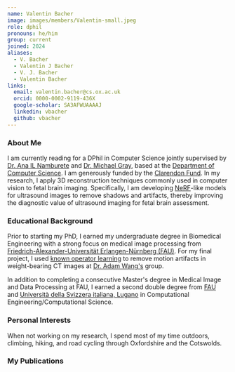 ```yaml
---
name: Valentin Bacher
image: images/members/Valentin-small.jpeg
role: dphil
pronouns: he/him
group: current
joined: 2024
aliases:
  - V. Bacher
  - Valentin J Bacher
  - V. J. Bacher
  - Valentin Bacher
links:
  email: valentin.bacher@cs.ox.ac.uk
  orcid: 0000-0002-9119-436X
  google-scholar: SA3AFWUAAAAJ
  linkedin: vbacher
  github: vbacher
---
```


### About Me

I am currently reading for a DPhil in Computer Science jointly supervised by [Dr. Ana IL Namburete](/members/ana-namburete) and [Dr. Michael Gray](https://ibme.ox.ac.uk/person/michael-gray/), based at the [Department of Computer Science](https://www.cs.ox.ac.uk). I am generously funded by the [Clarendon Fund](https://www.ox.ac.uk/clarendon).
In my research, I apply 3D reconstruction techniques commonly used in computer vision to fetal brain imaging. Specifically, I am developing [NeRF](https://www.matthewtancik.com/nerf)-like models for ultrasound images to remove shadows and artifacts, thereby improving the diagnostic value of ultrasound imaging for fetal brain assessment.

### Educational Background

Prior to starting my PhD, I earned my undergraduate degree in Biomedical Engineering with a strong focus on medical image processing from [Friedrich-Alexander-Universität Erlangen-Nürnberg (FAU)](https://www.medical-engineering.study.fau.eu). For my final project, I used [known operator learning](https://www5.cs.fau.de/fileadmin/lectures/DLRessources/Introduction_DLCT.pdf) to remove motion artifacts in weight-bearing CT images at [Dr. Adam Wang's](https://profiles.stanford.edu/adamwang) group.

In addition to completing a consecutive Master's degree in Medical Image and Data Processing at FAU, I earned a second double degree from [FAU](https://www.ce.studium.fau.de) and [Università della Svizzera italiana, Lugano](https://www.usi.ch/en/education/master/computational-science) in Computational Engineering/Computational Science.

### Personal Interests

When not working on my research, I spend most of my time outdoors, climbing, hiking, and road cycling through Oxfordshire and the Cotswolds.

### My Publications
